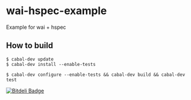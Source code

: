 # wai-hspec-example

Example for wai + hspec

## How to build

```shell
$ cabal-dev update
$ cabal-dev install --enable-tests

$ cabal-dev configure --enable-tests && cabal-dev build && cabal-dev test
```


[![Bitdeli Badge](https://d2weczhvl823v0.cloudfront.net/fujimura/wai-hspec-example/trend.png)](https://bitdeli.com/free "Bitdeli Badge")

